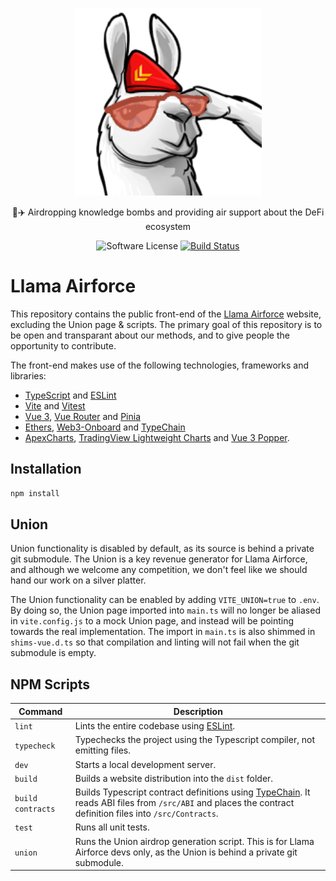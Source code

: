 <p align="center">
  <img src="public/card.png" width="300" alt="Llama Airforce">
  <p align="center">🦙✈️ Airdropping knowledge bombs and providing air support about the DeFi ecosystem</p>

  <p align="center">
    <a><img alt="Software License" src="https://img.shields.io/badge/license-MIT-brightgreen.svg?style=flat-square"></a>
    <a href="https://github.com/Llama-Airforce/Llama-Airforce/actions"><img alt="Build Status" src="https://github.com/Llama-Airforce/Llama-Airforce/actions/workflows/node.js.yml/badge.svg"></a>
  </p>
</p>

# Llama Airforce

This repository contains the public front-end of the [Llama Airforce](https://llama.airforce) website, excluding the Union page & scripts. The primary goal of this repository is to be open and transparant about our methods, and to give people the opportunity to contribute.

The front-end makes use of the following technologies, frameworks and libraries:

- [TypeScript](https://www.typescriptlang.org/) and [ESLint](https://eslint.org/)
- [Vite](https://vitejs.dev/) and [Vitest](https://vitest.dev/)
- [Vue 3](https://vuejs.org/), [Vue Router](https://router.vuejs.org/) and [Pinia](https://pinia.vuejs.org/)
- [Ethers](https://docs.ethers.io/v5/), [Web3-Onboard](https://docs.blocknative.com/onboard) and [TypeChain](https://github.com/dethcrypto/TypeChain)
- [ApexCharts](https://apexcharts.com/docs/vue-charts/), [TradingView Lightweight Charts](https://www.tradingview.com/lightweight-charts/) and [Vue 3 Popper](https://valgeirb.github.io/vue3-popper/).

## Installation

```bash
npm install
```

## Union

Union functionality is disabled by default, as its source is behind a private git submodule. The Union is a key revenue generator for Llama Airforce, and although we welcome any competition, we don't feel like we should hand our work on a silver platter.

The Union functionality can be enabled by adding `VITE_UNION=true` to `.env`. By doing so, the Union page imported into `main.ts` will no longer be aliased in `vite.config.js` to a mock Union page, and instead will be pointing towards the real implementation. The import in `main.ts` is also shimmed in `shims-vue.d.ts` so that compilation and linting will not fail when the git submodule is empty.

## NPM Scripts

| Command           | Description                                                                                                                                                                                           |
| ----------------- | ----------------------------------------------------------------------------------------------------------------------------------------------------------------------------------------------------- |
| `lint`            | Lints the entire codebase using [ESLint](https://eslint.org/).                                                                                                                                        |
| `typecheck `      | Typechecks the project using the Typescript compiler, not emitting files.                                                                                                                             |
| `dev`             | Starts a local development server.                                                                                                                                                                    |
| `build`           | Builds a website distribution into the `dist` folder.                                                                                                                                                 |
| `build contracts` | Builds Typescript contract definitions using [TypeChain](https://github.com/dethcrypto/TypeChain). It reads ABI files from `/src/ABI` and places the contract definition files into `/src/Contracts`. |
| `test`            | Runs all unit tests.                                                                                                                                                                                  |
| `union`           | Runs the Union airdrop generation script. This is for Llama Airforce devs only, as the Union is behind a private git submodule.                                                                       |
